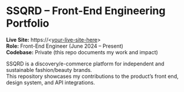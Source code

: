 # SSQRD – Front-End Engineering Portfolio

**Live Site:** https://<[your-live-site-here](https://www.ssqrd.co/)>  
**Role:** Front-End Engineer (June 2024 – Present)  
**Codebase:** Private (this repo documents my work and impact)

SSQRD is a discovery/e-commerce platform for independent and sustainable fashion/beauty brands.  
This repository showcases my contributions to the product’s front end, design system, and API integrations.
